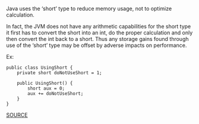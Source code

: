 Java uses the ‘short’ type to reduce memory usage, not to optimize calculation. 

In fact, the JVM does not have any arithmetic capabilities for the short type it first has to convert the short into an int, do the proper calculation and only then convert the int back to a short. Thus any storage gains found through use of the ‘short’ type may be offset by adverse impacts on performance.

Ex:

  	public class UsingShort { 
  		private short doNotUseShort = 1; 
  		
  		public UsingShort() { 
  			short aux = 0; 
  			aux += doNotUseShort; 
  		} 
  	}

[SOURCE](http://pmd.sourceforge.net/pmd-5.3.2/pmd-java/rules/java/controversial.html#AvoidUsingShortType)
